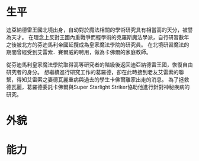 <!-- TITLE: 葛羅德 -->
<!-- SUBTITLE: 『超越魔法的全新力量，現在就讓你見識！』CV：浪川大輔 -->

# 生平
迪亞納德雷王國北境出身，自幼對於魔法相關的學術研究具有相當高的天分，被譽為天才。
在理念上反對王國內重戰爭而輕學術的克羅斯魔法學派，自行研習數年之後被北方的芬迪馬利帝國延攬成為皇家魔法學院的研究員。
在北境研習魔法的期間曾經受到艾雷索．賽爾威的聘用，做為卡佛爾的家庭教師。

從芬迪馬利皇家魔法學院取得高等研究者的階級後返回迪亞納德雷王國，恢復自由研究者的身分。
想繼續進行研究工作的葛羅德，卻在此時接到老友艾雷索的聯繫，得知艾雷索之妻德瓦麗重病與過去的學生卡佛爾離家出走的消息。
為了拯救德瓦麗，葛羅德委託卡佛爾與Super Starlight Striker協助他進行針對神秘疾病的研究。

# 外貌

# 能力